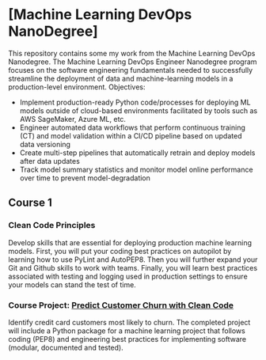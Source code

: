 # [Machine Learning DevOps NanoDegree]

This repository contains some my work from the Machine Learning DevOps Nanodegree.
The Machine Learning DevOps Engineer Nanodegree program focuses on the software engineering
fundamentals needed to successfully streamline the deployment of data and machine-learning models
in a production-level environment.  Objectives:
- Implement production-ready Python code/processes for deploying ML models outside of cloud-based environments facilitated by tools such as AWS SageMaker, Azure ML, etc.
- Engineer automated data workflows that perform continuous training (CT) and model validation within a CI/CD pipeline based on updated data versioning
- Create multi-step pipelines that automatically retrain and deploy models after data updates
- Track model summary statistics and monitor model online performance over time to prevent model-degradation


## Course 1

### Clean Code Principles
Develop skills that are essential for deploying production machine learning models. First, you will put your coding best practices on autopilot by learning how to use PyLint and AutoPEP8. Then you will further expand your Git and Github skills to work with teams. Finally, you will learn best practices associated with testing and logging used in production settings to ensure your models can stand the test of time.

### Course Project: [Predict Customer Churn with Clean Code](https://github.com/edwards158/ml_dev_ops/edit/main/README.md) &nbsp;
Identify credit card customers most likely to churn. The completed project will include a Python package for a machine learning project that follows coding (PEP8) and engineering best practices for implementing software (modular, documented and tested).
















